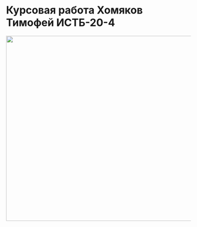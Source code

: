 # Курсовая работа Хомяков Тимофей ИСТБ-20-4
<img src="https://github.com/wirgy/CourseWork/blob/main/%D0%90%D0%BD%D0%B8%D0%BC%D0%B0%D1%86%D0%B8%D1%8F.gif?raw=true" width="788" height="505" />
